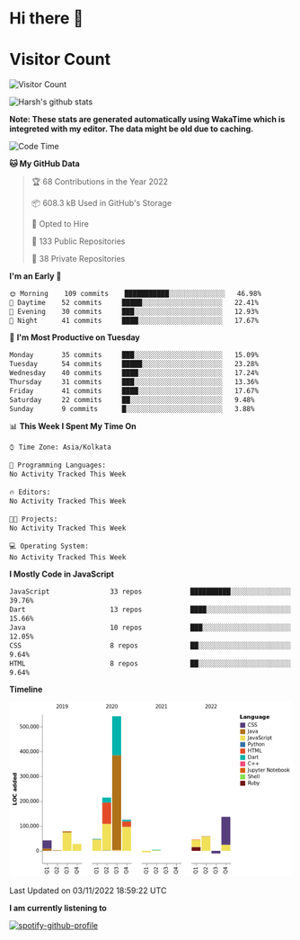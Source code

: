 # Hi there 👋 

# Visitor Count
![Visitor Count](https://profile-counter.glitch.me/harsh2201/count.svg)

![Harsh's github stats](https://github-readme-stats.vercel.app/api?username=harsh2201&show_icons=true&theme=radical)

**Note: These stats are generated automatically using WakaTime which is integreted with my editor. The data might be old due to caching.**

<!--START_SECTION:waka-->
![Code Time](http://img.shields.io/badge/Code%20Time-156%20hrs%2040%20mins-blue)

**🐱 My GitHub Data** 

> 🏆 68 Contributions in the Year 2022
 > 
> 📦 608.3 kB Used in GitHub's Storage 
 > 
> 💼 Opted to Hire
 > 
> 📜 133 Public Repositories 
 > 
> 🔑 38 Private Repositories  
 > 
**I'm an Early 🐤** 

```text
🌞 Morning    109 commits    ███████████░░░░░░░░░░░░░░   46.98% 
🌆 Daytime    52 commits     █████░░░░░░░░░░░░░░░░░░░░   22.41% 
🌃 Evening    30 commits     ███░░░░░░░░░░░░░░░░░░░░░░   12.93% 
🌙 Night      41 commits     ████░░░░░░░░░░░░░░░░░░░░░   17.67%

```
📅 **I'm Most Productive on Tuesday** 

```text
Monday       35 commits     ███░░░░░░░░░░░░░░░░░░░░░░   15.09% 
Tuesday      54 commits     █████░░░░░░░░░░░░░░░░░░░░   23.28% 
Wednesday    40 commits     ████░░░░░░░░░░░░░░░░░░░░░   17.24% 
Thursday     31 commits     ███░░░░░░░░░░░░░░░░░░░░░░   13.36% 
Friday       41 commits     ████░░░░░░░░░░░░░░░░░░░░░   17.67% 
Saturday     22 commits     ██░░░░░░░░░░░░░░░░░░░░░░░   9.48% 
Sunday       9 commits      █░░░░░░░░░░░░░░░░░░░░░░░░   3.88%

```


📊 **This Week I Spent My Time On** 

```text
⌚︎ Time Zone: Asia/Kolkata

💬 Programming Languages: 
No Activity Tracked This Week

🔥 Editors: 
No Activity Tracked This Week

🐱‍💻 Projects: 
No Activity Tracked This Week

💻 Operating System: 
No Activity Tracked This Week

```

**I Mostly Code in JavaScript** 

```text
JavaScript               33 repos            ██████████░░░░░░░░░░░░░░░   39.76% 
Dart                     13 repos            ████░░░░░░░░░░░░░░░░░░░░░   15.66% 
Java                     10 repos            ███░░░░░░░░░░░░░░░░░░░░░░   12.05% 
CSS                      8 repos             ██░░░░░░░░░░░░░░░░░░░░░░░   9.64% 
HTML                     8 repos             ██░░░░░░░░░░░░░░░░░░░░░░░   9.64%

```


**Timeline**

![Chart not found](https://raw.githubusercontent.com/harsh2201/harsh2201/master/charts/bar_graph.png) 


 Last Updated on 03/11/2022 18:59:22 UTC
<!--END_SECTION:waka-->


**I am currently listening to**

[![spotify-github-profile](https://spotify-github-profile.vercel.app/api/view?uid=0zd53poz5lu9da8yk1wq8bpss&cover_image=true)](https://spotify-github-profile.vercel.app/api/view?uid=0zd53poz5lu9da8yk1wq8bpss&redirect=true) 
